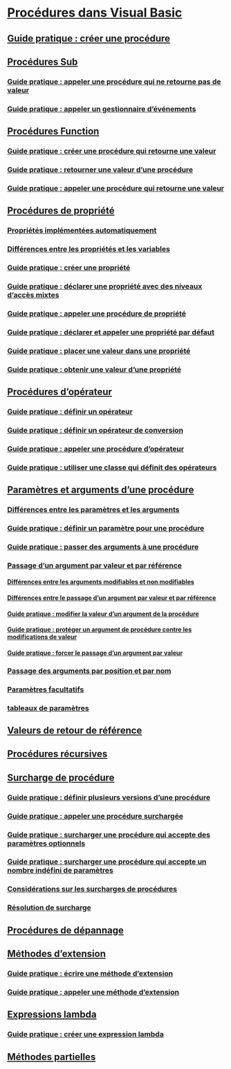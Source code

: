 # [Procédures dans Visual Basic](index.md)
## [Guide pratique : créer une procédure](how-to-create-a-procedure.md)
## [Procédures Sub](sub-procedures.md)
### [Guide pratique : appeler une procédure qui ne retourne pas de valeur](how-to-call-a-procedure-that-does-not-return-a-value.md)
### [Guide pratique : appeler un gestionnaire d’événements](how-to-call-an-event-handler.md)
## [Procédures Function](function-procedures.md)
### [Guide pratique : créer une procédure qui retourne une valeur](how-to-create-a-procedure-that-returns-a-value.md)
### [Guide pratique : retourner une valeur d’une procédure](how-to-return-a-value-from-a-procedure.md)
### [Guide pratique : appeler une procédure qui retourne une valeur](how-to-call-a-procedure-that-returns-a-value.md)
## [Procédures de propriété](property-procedures.md)
### [Propriétés implémentées automatiquement](auto-implemented-properties.md)
### [Différences entre les propriétés et les variables](differences-between-properties-and-variables.md)
### [Guide pratique : créer une propriété](how-to-create-a-property.md)
### [Guide pratique : déclarer une propriété avec des niveaux d’accès mixtes](how-to-declare-a-property-with-mixed-access-levels.md)
### [Guide pratique : appeler une procédure de propriété](how-to-call-a-property-procedure.md)
### [Guide pratique : déclarer et appeler une propriété par défaut](how-to-declare-and-call-a-default-property.md)
### [Guide pratique : placer une valeur dans une propriété](how-to-put-a-value-in-a-property.md)
### [Guide pratique : obtenir une valeur d’une propriété](how-to-get-a-value-from-a-property.md)
## [Procédures d’opérateur](operator-procedures.md)
### [Guide pratique : définir un opérateur](how-to-define-an-operator.md)
### [Guide pratique : définir un opérateur de conversion](how-to-define-a-conversion-operator.md)
### [Guide pratique : appeler une procédure d’opérateur](how-to-call-an-operator-procedure.md)
### [Guide pratique : utiliser une classe qui définit des opérateurs](how-to-use-a-class-that-defines-operators.md)
## [Paramètres et arguments d’une procédure](procedure-parameters-and-arguments.md)
### [Différences entre les paramètres et les arguments](differences-between-parameters-and-arguments.md)
### [Guide pratique : définir un paramètre pour une procédure](how-to-define-a-parameter-for-a-procedure.md)
### [Guide pratique : passer des arguments à une procédure](how-to-pass-arguments-to-a-procedure.md)
### [Passage d’un argument par valeur et par référence](passing-arguments-by-value-and-by-reference.md)
#### [Différences entre les arguments modifiables et non modifiables](differences-between-modifiable-and-nonmodifiable-arguments.md)
#### [Différences entre le passage d’un argument par valeur et par référence](differences-between-passing-an-argument-by-value-and-by-reference.md)
#### [Guide pratique : modifier la valeur d’un argument de la procédure](how-to-change-the-value-of-a-procedure-argument.md)
#### [Guide pratique : protéger un argument de procédure contre les modifications de valeur](how-to-protect-a-procedure-argument-against-value-changes.md)
#### [Guide pratique : forcer le passage d’un argument par valeur](how-to-force-an-argument-to-be-passed-by-value.md)
### [Passage des arguments par position et par nom](passing-arguments-by-position-and-by-name.md)
### [Paramètres facultatifs](optional-parameters.md)
### [tableaux de paramètres](parameter-arrays.md)
## [Valeurs de retour de référence](ref-return-values.md)
## [Procédures récursives](recursive-procedures.md)
## [Surcharge de procédure](procedure-overloading.md)
### [Guide pratique : définir plusieurs versions d’une procédure](how-to-define-multiple-versions-of-a-procedure.md)
### [Guide pratique : appeler une procédure surchargée](how-to-call-an-overloaded-procedure.md)
### [Guide pratique : surcharger une procédure qui accepte des paramètres optionnels](how-to-overload-a-procedure-that-takes-optional-parameters.md)
### [Guide pratique : surcharger une procédure qui accepte un nombre indéfini de paramètres](how-to-overload-a-procedure-that-takes-an-indefinite-number-of-parameters.md)
### [Considérations sur les surcharges de procédures](considerations-in-overloading-procedures.md)
### [Résolution de surcharge](overload-resolution.md)
## [Procédures de dépannage](troubleshooting-procedures.md)
## [Méthodes d’extension](extension-methods.md)
### [Guide pratique : écrire une méthode d’extension](how-to-write-an-extension-method.md)
### [Guide pratique : appeler une méthode d’extension](how-to-call-an-extension-method.md)
## [Expressions lambda](lambda-expressions.md)
### [Guide pratique : créer une expression lambda](how-to-create-a-lambda-expression.md)
## [Méthodes partielles](partial-methods.md)
